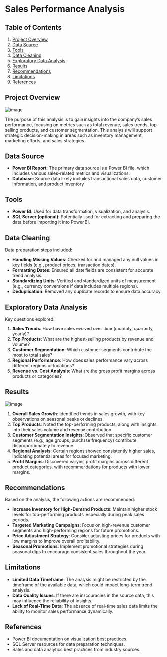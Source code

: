 # Sales Performance Analysis

## Table of Contents
1. [Project Overview](#project-overview)
2. [Data Source](#data-source)
3. [Tools](#tools)
4. [Data Cleaning](#data-cleaning)
5. [Exploratory Data Analysis](#exploratory-data-analysis)
6. [Results](#results)
7. [Recommendations](#recommendations)
8. [Limitations](#limitations)
9. [References](#references)

## Project Overview

![image](https://github.com/user-attachments/assets/33da4dcd-8f67-4283-8985-5edfdb9df75b)

The purpose of this analysis is to gain insights into the company’s sales performance, focusing on metrics such as total revenue, sales trends, top-selling products, and customer segmentation. This analysis will support strategic decision-making in areas such as inventory management, marketing efforts, and sales strategies.

## Data Source
- **Power BI Report**: The primary data source is a Power BI file, which includes various sales-related metrics and visualizations.
- **Database**: Source data likely includes transactional sales data, customer information, and product inventory.

## Tools
- **Power BI**: Used for data transformation, visualization, and analysis.
- **SQL Server (optional)**: Potentially used for extracting and preparing the data before importing it into Power BI.

## Data Cleaning
Data preparation steps included:
- **Handling Missing Values**: Checked for and managed any null values in key fields (e.g., product prices, transaction dates).
- **Formatting Dates**: Ensured all date fields are consistent for accurate trend analysis.
- **Standardizing Units**: Verified and standardized units of measurement (e.g., currency conversions if data includes multiple regions).
- **Deduplication**: Removed any duplicate records to ensure data accuracy.

## Exploratory Data Analysis
Key questions explored:
1. **Sales Trends**: How have sales evolved over time (monthly, quarterly, yearly)?
2. **Top Products**: What are the highest-selling products by revenue and volume?
3. **Customer Segmentation**: Which customer segments contribute the most to total sales?
4. **Regional Performance**: How does sales performance vary across different regions or locations?
5. **Revenue vs. Cost Analysis**: What are the gross profit margins across products or categories?

## Results

![image](https://github.com/user-attachments/assets/5b8d12c2-a26e-4680-8ff4-856e7ee2d7c4)

1. **Overall Sales Growth**: Identified trends in sales growth, with key observations on seasonal peaks or declines.
2. **Top Products**: Noted the top-performing products, along with insights into their sales volume and revenue contribution.
3. **Customer Segmentation Insights**: Observed that specific customer segments (e.g., age groups, purchase frequency) contribute disproportionately to revenue.
4. **Regional Analysis**: Certain regions showed consistently higher sales, indicating potential areas for focused marketing.
5. **Profit Margins**: Discovered varying profit margins across different product categories, with recommendations for products with lower margins.

## Recommendations
Based on the analysis, the following actions are recommended:
- **Increase Inventory for High-Demand Products**: Maintain higher stock levels for top-performing products, especially during peak sales periods.
- **Targeted Marketing Campaigns**: Focus on high-revenue customer segments and high-performing regions for future promotions.
- **Price Adjustment Strategy**: Consider adjusting prices for products with low margins to improve overall profitability.
- **Seasonal Promotions**: Implement promotional strategies during seasonal dips to encourage consistent sales throughout the year.

## Limitations
- **Limited Data Timeframe**: The analysis might be restricted by the timeframe of the available data, which could impact long-term trend analysis.
- **Data Quality Issues**: If there are inaccuracies in the source data, this may influence the reliability of insights.
- **Lack of Real-Time Data**: The absence of real-time sales data limits the ability to monitor sales performance dynamically.

## References
- Power BI documentation on visualization best practices.
- SQL Server resources for data preparation techniques.
- Sales and data analytics best practices from industry sources.

